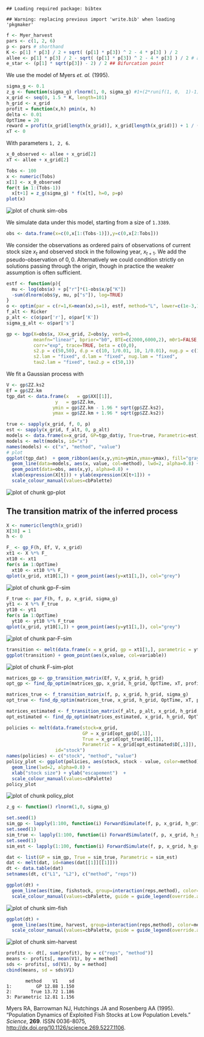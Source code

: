 
```
## Loading required package: bibtex
```

```
## Warning: replacing previous import 'write.bib' when loading 'pkgmaker'
```










```r
f <- Myer_harvest
pars <- c(1, 2, 6) 
p <- pars # shorthand 
K <- p[1] * p[3] / 2 + sqrt( (p[1] * p[3]) ^ 2 - 4 * p[3] ) / 2
allee <- p[1] * p[3] / 2 - sqrt( (p[1] * p[3]) ^ 2 - 4 * p[3] ) / 2 # allee threshold
e_star <- (p[1] * sqrt(p[3]) - 2) / 2 ## Bifurcation point 
```


We use the model of Myers _et. al._ (1995).



```r
sigma_g <- 0.1
z_g <- function(sigma_g) rlnorm(1, 0, sigma_g) #1+(2*runif(1, 0,  1)-1)*sigma_g #
x_grid <- seq(0, 1.5 * K, length=101)
h_grid <- x_grid
profit = function(x,h) pmin(x, h)
delta <- 0.01
OptTime = 20
reward = profit(x_grid[length(x_grid)], x_grid[length(x_grid)]) + 1 / (1 - delta) ^ OptTime 
xT <- 0
```


With parameters `1, 2, 6`. 


```r
x_0_observed <- allee + x_grid[2]
xT <- allee + x_grid[2]
```



```r
Tobs <- 100
x <- numeric(Tobs)
x[1] <- x_0_observed
for(t in 1:(Tobs-1))
  x[t+1] = z_g(sigma_g) * f(x[t], h=0, p=p)
plot(x)
```

![plot of chunk sim-obs](http://carlboettiger.info/assets/figures/2012-12-18-04dbb82c87-sim-obs.png) 


We simulate data under this model, starting from a size of `1.3389`.  



```r
obs <- data.frame(x=c(0,x[1:(Tobs-1)]),y=c(0,x[2:Tobs]))
```


We consider the observations as ordered pairs of observations of current stock size $x_t$ and observed stock in the following year, $x_{t+1}$.  We add the pseudo-observation of $0,0$.  Alternatively we could condition strictly on solutions passing through the origin, though in practice the weaker assumption is often sufficient. 


```r
estf <- function(p){
  mu <- log(obs$x) + p["r"]*(1-obs$x/p["K"])
  -sum(dlnorm(obs$y, mu, p["s"]), log=TRUE)
}
o <- optim(par = c(r=1,K=mean(x),s=1), estf, method="L", lower=c(1e-3,1e-3,1e-3))
f_alt <- Ricker
p_alt <- c(o$par['r'], o$par['K'])
sigma_g_alt <- o$par['s']
```





```r
gp <- bgp(X=obs$x, XX=x_grid, Z=obs$y, verb=0,
          meanfn="linear", bprior="b0", BTE=c(2000,6000,2), m0r1=FALSE, 
          corr="exp", trace=TRUE, beta = c(0,0),
          s2.p = c(50,50), d.p = c(10, 1/0.01, 10, 1/0.01), nug.p = c(10, 1/0.01, 10, 1/0.01),
          s2.lam = "fixed", d.lam = "fixed", nug.lam = "fixed", 
          tau2.lam = "fixed", tau2.p = c(50,1))
```


We fit a Gaussian process with 


```r
V <- gp$ZZ.ks2
Ef = gp$ZZ.km
tgp_dat <- data.frame(x   = gp$XX[[1]], 
                  y   = gp$ZZ.km, 
                 ymin = gp$ZZ.km - 1.96 * sqrt(gp$ZZ.ks2), 
                 ymax = gp$ZZ.km + 1.96 * sqrt(gp$ZZ.ks2))
```



```r
true <- sapply(x_grid, f, 0, p)
est <- sapply(x_grid, f_alt, 0, p_alt)
models <- data.frame(x=x_grid, GP=tgp_dat$y, True=true, Parametric=est)
models <- melt(models, id="x")
names(models) <- c("x", "method", "value")
# plot
ggplot(tgp_dat)  + geom_ribbon(aes(x,y,ymin=ymin,ymax=ymax), fill="gray80") +
  geom_line(data=models, aes(x, value, col=method), lwd=2, alpha=0.8) + 
  geom_point(data=obs, aes(x,y), alpha=0.8) + 
  xlab(expression(X[t])) + ylab(expression(X[t+1])) +
  scale_colour_manual(values=cbPalette)
```

![plot of chunk gp-plot](http://carlboettiger.info/assets/figures/2012-12-18-04dbb82c87-gp-plot.png) 



## The transition matrix of the inferred process


```r
X <- numeric(length(x_grid))
X[38] = 1
h <- 0
```



```r
F_ <- gp_F(h, Ef, V, x_grid)
xt1 <- X %*% F_
xt10 <- xt1
for(s in 1:OptTime)
  xt10 <- xt10 %*% F_
qplot(x_grid, xt10[1,]) + geom_point(aes(y=xt1[1,]), col="grey")
```

![plot of chunk gp-F-sim](http://carlboettiger.info/assets/figures/2012-12-18-04dbb82c87-gp-F-sim.png) 



```r
F_true <- par_F(h, f, p, x_grid, sigma_g)
yt1 <- X %*% F_true
yt10 <- yt1
for(s in 1:OptTime)
  yt10 <- yt10 %*% F_true
qplot(x_grid, yt10[1,]) + geom_point(aes(y=yt1[1,]), col="grey")
```

![plot of chunk par-F-sim](http://carlboettiger.info/assets/figures/2012-12-18-04dbb82c87-par-F-sim.png) 



```r
transition <- melt(data.frame(x = x_grid, gp = xt1[1,], parametric = yt1[1,]), id="x")
ggplot(transition) + geom_point(aes(x,value, col=variable))
```

![plot of chunk F-sim-plot](http://carlboettiger.info/assets/figures/2012-12-18-04dbb82c87-F-sim-plot.png) 





```r
matrices_gp <- gp_transition_matrix(Ef, V, x_grid, h_grid)
opt_gp <- find_dp_optim(matrices_gp, x_grid, h_grid, OptTime, xT, profit, delta, reward=reward)
```



```r
matrices_true <- f_transition_matrix(f, p, x_grid, h_grid, sigma_g)
opt_true <- find_dp_optim(matrices_true, x_grid, h_grid, OptTime, xT, profit, delta=delta, reward = reward)
```



```r
matrices_estimated <- f_transition_matrix(f_alt, p_alt, x_grid, h_grid, sigma_g_alt)
opt_estimated <- find_dp_optim(matrices_estimated, x_grid, h_grid, OptTime, xT, profit, delta=delta, reward = reward)
```




```r
policies <- melt(data.frame(stock=x_grid, 
                            GP = x_grid[opt_gp$D[,1]], 
                            True = x_grid[opt_true$D[,1]], 
                            Parametric = x_grid[opt_estimated$D[,1]]),
                  id="stock")
names(policies) <- c("stock", "method", "value")
policy_plot <- ggplot(policies, aes(stock, stock - value, color=method)) +
  geom_line(lwd=2, alpha=0.8) + 
  xlab("stock size") + ylab("escapement")  +
  scale_colour_manual(values=cbPalette)
policy_plot
```

![plot of chunk policy_plot](http://carlboettiger.info/assets/figures/2012-12-18-04dbb82c87-policy_plot.png) 




```r
z_g <- function() rlnorm(1,0, sigma_g)
```



```r
set.seed(1)
sim_gp <- lapply(1:100, function(i) ForwardSimulate(f, p, x_grid, h_grid, K, opt_gp$D, z_g, profit=profit))
set.seed(1)
sim_true <- lapply(1:100, function(i) ForwardSimulate(f, p, x_grid, h_grid, K, opt_true$D, z_g, profit=profit))
set.seed(1)
sim_est <- lapply(1:100, function(i) ForwardSimulate(f, p, x_grid, h_grid, K, opt_estimated$D, z_g, profit=profit))
```




```r
dat <- list(GP = sim_gp, True = sim_true, Parametric = sim_est)
dat <- melt(dat, id=names(dat[[1]][[1]]))
dt <- data.table(dat)
setnames(dt, c("L1", "L2"), c("method", "reps")) 
```




```r
ggplot(dt) + 
  geom_line(aes(time, fishstock, group=interaction(reps,method), color=method), alpha=.1) +
  scale_colour_manual(values=cbPalette, guide = guide_legend(override.aes = list(alpha = 1)))
```

![plot of chunk sim-fish](http://carlboettiger.info/assets/figures/2012-12-18-04dbb82c87-sim-fish.png) 




```r
ggplot(dt) +
  geom_line(aes(time, harvest, group=interaction(reps,method), color=method), alpha=.1) +
  scale_colour_manual(values=cbPalette, guide = guide_legend(override.aes = list(alpha = 1)))
```

![plot of chunk sim-harvest](http://carlboettiger.info/assets/figures/2012-12-18-04dbb82c87-sim-harvest.png) 



```r
profits <- dt[, sum(profit), by = c("reps", "method")]
means <- profits[, mean(V1), by = method]
sds <- profits[, sd(V1), by = method]
cbind(means, sd = sds$V1)
```

```
       method    V1    sd
1:         GP 12.88 1.150
2:       True 13.72 1.186
3: Parametric 12.81 1.156
```


<p>Myers RA, Barrowman NJ, Hutchings JA and Rosenberg AA (1995).
&ldquo;Population Dynamics of Exploited Fish Stocks at Low Population Levels.&rdquo;
<EM>Science</EM>, <B>269</B>.
ISSN 0036-8075, <a href="http://dx.doi.org/10.1126/science.269.5227.1106">http://dx.doi.org/10.1126/science.269.5227.1106</a>.

